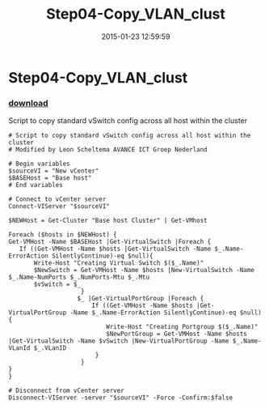 ﻿---
pid:            5705
parent:         0
children:       
poster:         Leon Scheltema
title:          Step04-Copy_VLAN_clust
date:           2015-01-23 12:59:59
description:    Script to copy standard vSwitch config across all host within the cluster
format:         posh
---

# Step04-Copy_VLAN_clust

### [download](5705.ps1)  

Script to copy standard vSwitch config across all host within the cluster

```posh
# Script to copy standard vSwitch config across all host within the cluster
# Modified by Leon Scheltema AVANCE ICT Groep Nederland

# Begin variables
$sourceVI = "New vCenter"
$BASEHost = "Base host"
# End variables

# Connect to vCenter server
Connect-VIServer "$sourceVI"

$NEWHost = Get-Cluster "Base host Cluster" | Get-VMhost

Foreach ($hosts in $NEWHost) {
Get-VMHost -Name $BASEHost |Get-VirtualSwitch |Foreach {
   If ((Get-VMHost -Name $hosts |Get-VirtualSwitch -Name $_.Name-ErrorAction SilentlyContinue)-eq $null){
       Write-Host "Creating Virtual Switch $($_.Name)"
       $NewSwitch = Get-VMHost -Name $hosts |New-VirtualSwitch -Name $_.Name-NumPorts $_.NumPorts-Mtu $_.Mtu
       $vSwitch = $_
                    }
                   $_ |Get-VirtualPortGroup |Foreach {
                       If ((Get-VMHost -Name $hosts |Get-VirtualPortGroup -Name $_.Name-ErrorAction SilentlyContinue)-eq $null){
                           Write-Host "Creating Portgroup $($_.Name)"
                           $NewPortGroup = Get-VMHost -Name $hosts |Get-VirtualSwitch -Name $vSwitch |New-VirtualPortGroup -Name $_.Name-VLanId $_.VLanID
                        }
                    }
}
}

# Disconnect from vCenter server
Disconnect-VIServer -server "$sourceVI" -Force -Confirm:$false
```
